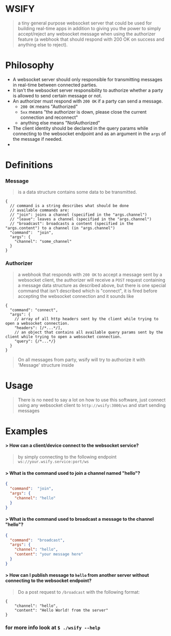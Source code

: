 WSIFY
======
> a tiny general purpose websocket server that could be used for building real-time apps
> in addition to giving you the power to simply accept/reject any websocket message when using the
> authorizer feature (a webhook that should respond with 200 OK on success and anything else to reject).

Philosophy
==========
- A websocket server should only responsible for transmitting messages in real-time between connected parties.
- It isn't the websocket server responsibility to authorize whether a party is allowed to send certain message or not.
- An authorizer must respond with `200 OK` if a party can send a message.
  - `200 OK` means "Authorized"
  - `5xx` means "the authorizer is down, please close the current connection and reconnect"
  - anything else means "NotAuthorized"
- The client identity should be declared in the query params while connecting to the websocket endpoint and as an argument in the `args` of the message if needed.
- 

Definitions
============
### Message
> is a data structure contains some data to be transmitted.

```json5
{
  // command is a string describes what should be done
  // available commands are:
  // "join": joins a channel (specified in the "args.channel")
  // "leave": leaves a channel (specified in the "args.channel")
  // "broadcast": broadcasts a content (specified in the "args.content") to a channel (in "args.channel")
  "command":  "join",
  "args": {
    "channel": "some_channel"
  }
}
```

### Authorizer
> a webhook that responds with `200 OK` to accept a message sent by a websocket client,
> the authorizer will receive a `POST` request containing a message data structure as described above, but there
> is one special command that isn't described which is "connect", it is fired before accepting the websocket connection
> and it sounds like 
```json5
{
  "command": "connect",
  "args": {
    // array of all http headers sent by the client while trying to open a websocket connection.
    "headers": [/*...*/],
    // an object that contains all available query params sent by the client while trying to open a websocket connection.
    "query": {/*...*/}
  }
}
```
> On all messages from party, wsify will try to authorize it with 'Message' structure inside

Usage
=====
> There is no need to say a lot on how to use this software, just connect using any websocket client to `http://wsify:3000/ws` and start sending messages


Examples
========

#### \> How can a client/device connect to the websocket service?
> by simply connecting to the following endpoint `ws://your.wsify.service:port/ws`


#### \> What is the command used to join a channel named "hello"?
>
```json
{
  "command":  "join",
  "args": {
    "channel": "hello"
  }
}
```

#### \> What is the command used to broadcast a message to the channel "hello"?
```json
{
  "command":  "broadcast",
  "args": {
    "channel": "hello",
    "content": "your message here"
  }
}
```

#### \> How can I publish message to `hello` from another server without connecting to the websocket endpoint?
> Do a post request to `/broadcast` with the following format:
```json5
{
    "channel": "hello",
    "content": "Hello World! from the server"
}
```

### for more info look at `$ ./wsify --help`